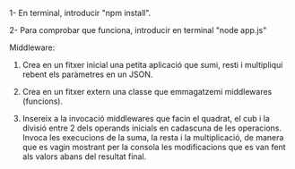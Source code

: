 1- En terminal, introducir "npm install".


2- Para comprobar que funciona, introducir en terminal "node app.js"



Middleware:


1. Crea en un fitxer inicial una petita aplicació que sumi, resti i multipliqui rebent els paràmetres en un JSON.



2. Crea en un fitxer extern una classe que emmagatzemi middlewares (funcions).



3. Insereix a la invocació middlewares que facin el quadrat, el cub i la divisió entre 2 dels operands inicials en cadascuna de les operacions. Invoca les execucions de la suma, la resta i la multiplicació, de manera que es vagin mostrant per la consola les modificacions que es van fent als valors abans del resultat final.
